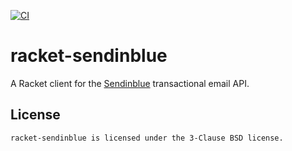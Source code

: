 <p>
    <a target="_blank" rel="noopener noreferrer" href="https://github.com/sxn/racket-sendinblue/actions?query=workflow%3ACI">
        <img src="https://github.com/sxn/racket-sendinblue/workflows/CI/badge.svg" alt="CI" style="max-width:100%;">
    </a>
</p>

# racket-sendinblue

A Racket client for the [Sendinblue](https://www.sendinblue.com) transactional email API.

## License

    racket-sendinblue is licensed under the 3-Clause BSD license.

[sendinblue]: https://www.sendinblue.com
